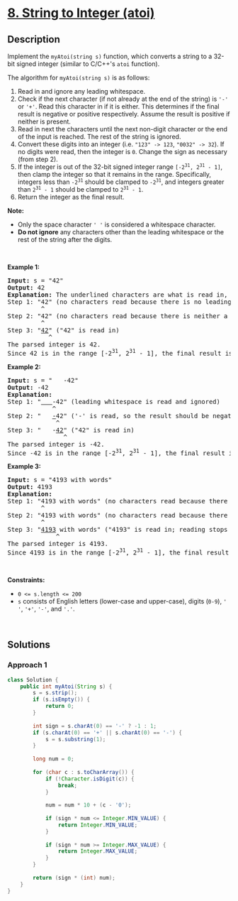 # [8. String to Integer (atoi)](https://leetcode.com/problems/string-to-integer-atoi)

## Description

<p>Implement the <code>myAtoi(string s)</code> function, which converts a string to a 32-bit signed integer (similar to C/C++&#39;s <code>atoi</code> function).</p>

<p>The algorithm for <code>myAtoi(string s)</code> is as follows:</p>

<ol>
    <li>Read in and ignore any leading whitespace.</li>
    <li>Check if the next character (if not already at the end of the string) is <code>&#39;-&#39;</code> or <code>&#39;+&#39;</code>. Read this character in if it is either. This determines if the final result is negative or positive respectively. Assume the result is positive if neither is present.</li>
    <li>Read in next the characters until the next non-digit character or the end of the input is reached. The rest of the string is ignored.</li>
    <li>Convert these digits into an integer (i.e. <code>&quot;123&quot; -&gt; 123</code>, <code>&quot;0032&quot; -&gt; 32</code>). If no digits were read, then the integer is <code>0</code>. Change the sign as necessary (from step 2).</li>
    <li>If the integer is out of the 32-bit signed integer range <code>[-2<sup>31</sup>, 2<sup>31</sup> - 1]</code>, then clamp the integer so that it remains in the range. Specifically, integers less than <code>-2<sup>31</sup></code> should be clamped to <code>-2<sup>31</sup></code>, and integers greater than <code>2<sup>31</sup> - 1</code> should be clamped to <code>2<sup>31</sup> - 1</code>.</li>
    <li>Return the integer as the final result.</li>
</ol>

<p><strong>Note:</strong></p>

<ul>
    <li>Only the space character <code>&#39; &#39;</code> is considered a whitespace character.</li>
    <li><strong>Do not ignore</strong> any characters other than the leading whitespace or the rest of the string after the digits.</li>
</ul>
<p>&nbsp;</p>

<p><strong class="example">Example 1:</strong></p>
<pre>
<strong>Input:</strong> s = &quot;42&quot;
<strong>Output:</strong> 42
<strong>Explanation:</strong> The underlined characters are what is read in, the caret is the current reader position.
Step 1: &quot;42&quot; (no characters read because there is no leading whitespace)
         ^
Step 2: &quot;42&quot; (no characters read because there is neither a &#39;-&#39; nor &#39;+&#39;)
         ^
Step 3: &quot;<u>42</u>&quot; (&quot;42&quot; is read in)
           ^
The parsed integer is 42.
Since 42 is in the range [-2<sup>31</sup>, 2<sup>31</sup> - 1], the final result is 42.
</pre>

<p><strong class="example">Example 2:</strong></p>
<pre>
<strong>Input:</strong> s = &quot;   -42&quot;
<strong>Output:</strong> -42
<strong>Explanation:</strong>
Step 1: &quot;<u>   </u>-42&quot; (leading whitespace is read and ignored)
            ^
Step 2: &quot;   <u>-</u>42&quot; (&#39;-&#39; is read, so the result should be negative)
             ^
Step 3: &quot;   -<u>42</u>&quot; (&quot;42&quot; is read in)
               ^
The parsed integer is -42.
Since -42 is in the range [-2<sup>31</sup>, 2<sup>31</sup> - 1], the final result is -42.
</pre>

<p><strong class="example">Example 3:</strong></p>
<pre>
<strong>Input:</strong> s = &quot;4193 with words&quot;
<strong>Output:</strong> 4193
<strong>Explanation:</strong>
Step 1: &quot;4193 with words&quot; (no characters read because there is no leading whitespace)
         ^
Step 2: &quot;4193 with words&quot; (no characters read because there is neither a &#39;-&#39; nor &#39;+&#39;)
         ^
Step 3: &quot;<u>4193</u> with words&quot; (&quot;4193&quot; is read in; reading stops because the next character is a non-digit)
             ^
The parsed integer is 4193.
Since 4193 is in the range [-2<sup>31</sup>, 2<sup>31</sup> - 1], the final result is 4193.
</pre>
<p>&nbsp;</p>

<p><strong>Constraints:</strong></p>
<ul>
    <li><code>0 &lt;= s.length &lt;= 200</code></li>
    <li><code>s</code> consists of English letters (lower-case and upper-case), digits (<code>0-9</code>), <code>&#39; &#39;</code>, <code>&#39;+&#39;</code>, <code>&#39;-&#39;</code>, and <code>&#39;.&#39;</code>.</li>
</ul>
<p>&nbsp;</p>

## Solutions

### **Approach 1**

```java
class Solution {
    public int myAtoi(String s) {
        s = s.strip();
        if (s.isEmpty()) {
            return 0;
        }
        
        int sign = s.charAt(0) == '-' ? -1 : 1;
        if (s.charAt(0) == '+' || s.charAt(0) == '-') {
            s = s.substring(1);
        }
        
        long num = 0;
        
        for (char c : s.toCharArray()) {
            if (!Character.isDigit(c)) {
                break;
            }
            
            num = num * 10 + (c - '0');
            
            if (sign * num <= Integer.MIN_VALUE) {
                return Integer.MIN_VALUE;
            }
            
            if (sign * num >= Integer.MAX_VALUE) {
                return Integer.MAX_VALUE;
            }
        }
        
        return (sign * (int) num);
    }
}
```